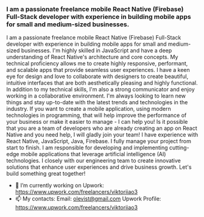 ### I am a passionate freelance mobile React Native (Firebase) Full-Stack developer with experience in building mobile apps for small and medium-sized businesses.

I am a passionate freelance mobile React Native (Firebase) Full-Stack developer with experience in building mobile apps for small and medium-sized businesses. 
I'm highly skilled in JavaScript and have a deep understanding of React Native's architecture and core concepts. 
My technical proficiency allows me to create highly responsive, performant, and scalable apps that provide seamless user experiences. 
I have a keen eye for design and love to collaborate with designers to create beautiful, intuitive interfaces that are both aesthetically pleasing and highly functional. 
In addition to my technical skills, I'm also a strong communicator and enjoy working in a collaborative environment. 
I'm always looking to learn new things and stay up-to-date with the latest trends and technologies in the industry. 
If you want to create a mobile application, using modern technologies in programming, that will help improve the performance of your business or make it easier to manage - I can help you! 
Is it possible that you are a team of developers who are already creating an app on React Native and you need help, I will gladly join your team! 
I have experience with React Native, JavaScript, Java, Firebase. 
I fully manage your project from start to finish. 
I am responsible for developing and implementing cutting-edge mobile applications that leverage artificial intelligence (AI) technologies. 
I closely with our engineering team to create innovative solutions that enhance user experiences and drive business growth. 
Let's build something great together!

- 🔭 I’m currently working on Upwork:
  https://www.upwork.com/freelancers/viktoriiao3
- 📫 My contacts: 
   Email: olevist@gmail.com
   Upwork Profile: https://www.upwork.com/freelancers/viktoriiao3

